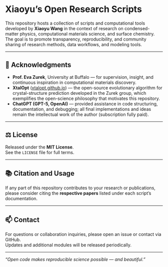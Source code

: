 # Xiaoyu’s Open Research Scripts

This repository hosts a collection of scripts and computational tools developed by **Xiaoyu Wang** in the context of research on condensed-matter physics, computational materials science, and surface chemistry.  
The goal is to promote transparency, reproducibility, and community sharing of research methods, data workflows, and modeling tools.

---

## 🧠 Acknowledgments

- **Prof. Eva Zurek**, University at Buffalo — for supervision, insight, and continuous inspiration in computational materials discovery.  
- **XtalOpt** ([xtalopt.github.io](https://xtalopt.github.io)) — the open-source evolutionary algorithm for crystal-structure prediction developed in the Zurek group, which exemplifies the open-science philosophy that motivates this repository.  
- **ChatGPT (GPT-5, OpenAI)** — provided assistance in code structuring, documentation, and debugging; all final implementations and ideas remain the intellectual work of the author (subscription fully paid).

---

## ⚖️ License

Released under the **MIT License**.  
See the `LICENSE` file for full terms.

---

## 📚 Citation and Usage

If any part of this repository contributes to your research or publications, please consider citing the **respective papers** listed under each script’s documentation.  

---

## 📫 Contact

For questions or collaboration inquiries, please open an issue or contact via GitHub.  
Updates and additional modules will be released periodically.

---

*“Open code makes reproducible science possible — and beautiful.”*
